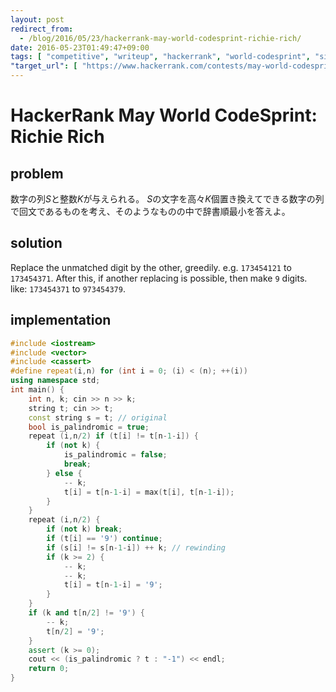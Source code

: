 ```yaml
---
layout: post
redirect_from:
  - /blog/2016/05/23/hackerrank-may-world-codesprint-richie-rich/
date: 2016-05-23T01:49:47+09:00
tags: [ "competitive", "writeup", "hackerrank", "world-codesprint", "simulation" ]
"target_url": [ "https://www.hackerrank.com/contests/may-world-codesprint/challenges/richie-rich" ]
---
```


# HackerRank May World CodeSprint: Richie Rich

## problem

数字の列$S$と整数$K$が与えられる。
$S$の文字を高々$K$個置き換えてできる数字の列で回文であるものを考え、そのようなものの中で辞書順最小を答えよ。

## solution

Replace the unmatched digit by the other, greedily.  e.g. `173454121` to `173454371`.
After this, if another replacing is possible, then make `9` digits. like: `173454371` to `973454379`.

## implementation

``` c++
#include <iostream>
#include <vector>
#include <cassert>
#define repeat(i,n) for (int i = 0; (i) < (n); ++(i))
using namespace std;
int main() {
    int n, k; cin >> n >> k;
    string t; cin >> t;
    const string s = t; // original
    bool is_palindromic = true;
    repeat (i,n/2) if (t[i] != t[n-1-i]) {
        if (not k) {
            is_palindromic = false;
            break;
        } else {
            -- k;
            t[i] = t[n-1-i] = max(t[i], t[n-1-i]);
        }
    }
    repeat (i,n/2) {
        if (not k) break;
        if (t[i] == '9') continue;
        if (s[i] != s[n-1-i]) ++ k; // rewinding
        if (k >= 2) {
            -- k;
            -- k;
            t[i] = t[n-1-i] = '9';
        }
    }
    if (k and t[n/2] != '9') {
        -- k;
        t[n/2] = '9';
    }
    assert (k >= 0);
    cout << (is_palindromic ? t : "-1") << endl;
    return 0;
}
```
